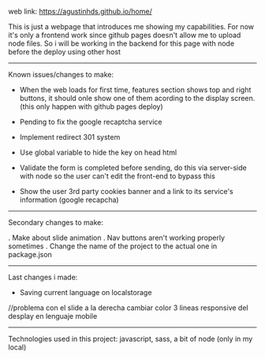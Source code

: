 web link: https://agustinhds.github.io/home/

This is just a webpage that introduces me showing my capabilities. For now it's only a frontend work since github pages doesn't allow me to
upload node files. So i will be working in the backend for this page with node before the deploy using other host

----------------------------------------------------------------------------------------------------------------------------
Known issues/changes to make: 

- When the web loads for first time, features section shows top and right buttons, it should onle show one of them acording to the display screen. (this only happen with github pages deploy)

- Pending to fix the google recaptcha service

- Implement redirect 301 system

- Use global variable to hide the key on head html

- Validate the form is completed before sending, do this via server-side with node so the user can't edit the front-end to bypass this

- Show the user 3rd party cookies banner and a link to its service's information (google recapcha)

----------------------------------------------------------------------------------------------------------------------------
Secondary changes to make:

. Make about slide animation
. Nav buttons aren't working properly sometimes
. Change the name of the project to the actual one in package.json

----------------------------------------------------------------------------------------------------------------------------
Last changes i made:

- Saving current language on localstorage

 //problema con el slide  a la derecha
 cambiar color 3 lineas responsive del desplay en lenguaje mobile
 


----------------------------------------------------------------------------------------------------------------------------
Technologies used in this project:
javascript, sass, a bit of node (only in my local)
